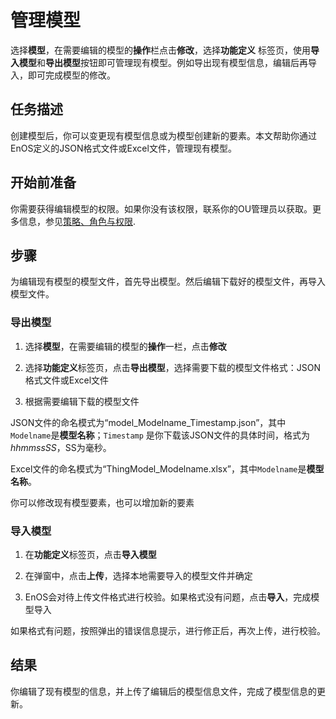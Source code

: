 # 管理模型

选择**模型**，在需要编辑的模型的**操作**栏点击**修改**，选择**功能定义** 标签页，使用**导入模型**和**导出模型**按钮即可管理现有模型。例如导出现有模型信息，编辑后再导入，即可完成模型的修改。

## 任务描述

创建模型后，你可以变更现有模型信息或为模型创建新的要素。本文帮助你通过EnOS定义的JSON格式文件或Excel文件，管理现有模型。

## 开始前准备

你需要获得编辑模型的权限。如果你没有该权限，联系你的OU管理员以获取。更多信息，参见[策略、角色与权限](/docs/iam/zh_CN/latest/access_policy).

## 步骤

为编辑现有模型的模型文件，首先导出模型。然后编辑下载好的模型文件，再导入模型文件。

### 导出模型 

1. 选择**模型**，在需要编辑的模型的**操作**一栏，点击**修改**

2. 选择**功能定义**标签页，点击**导出模型**，选择需要下载的模型文件格式：JSON格式文件或Excel文件

3. 根据需要编辑下载的模型文件

  JSON文件的命名模式为“model_Modelname_Timestamp.json”，其中`Modelname`是**模型名称**；`Timestamp` 是你下载该JSON文件的具体时间，格式为*hhmmssSS*，SS为毫秒。

  Excel文件的命名模式为“ThingModel_Modelname.xlsx”，其中`Modelname`是**模型名称**。

  你可以修改现有模型要素，也可以增加新的要素

### 导入模型

1. 在**功能定义**标签页，点击**导入模型**

2. 在弹窗中，点击**上传**，选择本地需要导入的模型文件并确定

3. EnOS会对待上传文件格式进行校验。如果格式没有问题，点击**导入**，完成模型导入
 
 如果格式有问题，按照弹出的错误信息提示，进行修正后，再次上传，进行校验。

## 结果

你编辑了现有模型的信息，并上传了编辑后的模型信息文件，完成了模型信息的更新。

